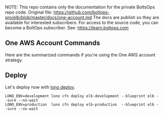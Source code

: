 <!-- note marker start -->
NOTE: This repo contains only the documentation for the private BoltsOps repo code.
Original file: https://github.com/boltops-pro/elb/blob/master/docs/one-account.md
The docs are publish so they are available for interested subscribers.
For access to the source code, you can become a BoltOps subscriber.
See: https://learn.boltops.com

<!-- note marker end -->

## One AWS Account Commands

Here are the summarized commands if you're using the One AWS account strategy.

## Deploy

Let's deploy now with [lono deploy](https://lono.cloud/reference/lono-cfn-deploy/).

    LONO_ENV=development lono cfn deploy elb-development --blueprint elb --sure --no-wait
    LONO_ENV=production  lono cfn deploy elb-production  --blueprint elb --sure --no-wait
